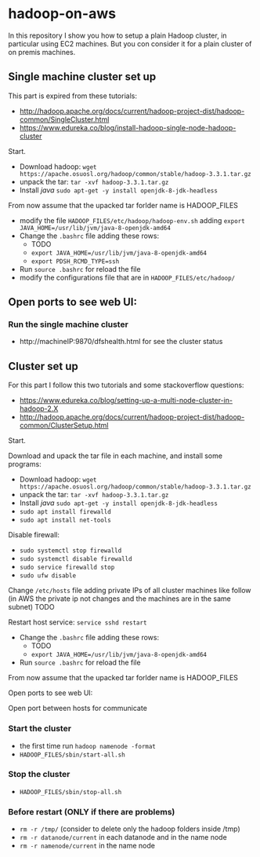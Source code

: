 # hadoop-on-aws
In this repository I show you how to setup a plain Hadoop cluster, in particular using EC2 machines.
But you con consider it for a plain cluster of on premis machines.

## Single machine cluster set up
This part is expired from these tutorials:
- http://hadoop.apache.org/docs/current/hadoop-project-dist/hadoop-common/SingleCluster.html
- https://www.edureka.co/blog/install-hadoop-single-node-hadoop-cluster

Start.
- Download hadoop: `wget https://apache.osuosl.org/hadoop/common/stable/hadoop-3.3.1.tar.gz`
- unpack the tar: `tar -xvf hadoop-3.3.1.tar.gz`
- Install _java_ `sudo apt-get -y install openjdk-8-jdk-headless`

From now assume that the upacked tar forlder name is HADOOP_FILES
- modify the file `HADOOP_FILES/etc/hadoop/hadoop-env.sh` adding `export JAVA_HOME=/usr/lib/jvm/java-8-openjdk-amd64`
- Change the `.bashrc` file adding these rows:
  - TODO 
  - `export JAVA_HOME=/usr/lib/jvm/java-8-openjdk-amd64`
  - `export PDSH_RCMD_TYPE=ssh`
- Run `source .bashrc` for reload the file
- modify the configurations file that are in `HADOOP_FILES/etc/hadoop/`

Open ports to see web UI:
- 
### Run the single machine cluster
- http://machineIP:9870/dfshealth.html for see the cluster status

## Cluster set up
For this part I follow this two tutorials and some stackoverflow questions:
- https://www.edureka.co/blog/setting-up-a-multi-node-cluster-in-hadoop-2.X
- http://hadoop.apache.org/docs/current/hadoop-project-dist/hadoop-common/ClusterSetup.html

Start.

Download and upack the tar file in each machine, and install some programs:
- Download hadoop: `wget https://apache.osuosl.org/hadoop/common/stable/hadoop-3.3.1.tar.gz`
- unpack the tar: `tar -xvf hadoop-3.3.1.tar.gz`
- Install _java_ `sudo apt-get -y install openjdk-8-jdk-headless`
- `sudo apt install firewalld`
- `sudo apt install net-tools`

Disable firewall:
- `sudo systemctl stop firewalld`
- `sudo systemctl disable firewalld`
- `sudo service firewalld stop`
- `sudo ufw disable`

Change `/etc/hosts` file adding private IPs of all cluster machines like follow (in AWS the private ip not changes and the machines are in the same subnet)
TODO

Restart host service: `service sshd restart`

- Change the `.bashrc` file adding these rows:
  - TODO 
  - `export JAVA_HOME=/usr/lib/jvm/java-8-openjdk-amd64`
- Run `source .bashrc` for reload the file

From now assume that the upacked tar forlder name is HADOOP_FILES

Open ports to see web UI:

Open port between hosts for communicate

### Start the cluster
- the first time run `hadoop namenode -format`
- `HADOOP_FILES/sbin/start-all.sh`

### Stop the cluster
- `HADOOP_FILES/sbin/stop-all.sh`

### Before restart (ONLY if there are problems)
- `rm -r /tmp/` (consider to delete only the hadoop folders inside /tmp)
- `rm -r datanode/current` in each datanode and in the name node
- `rm -r namenode/current` in the name node


